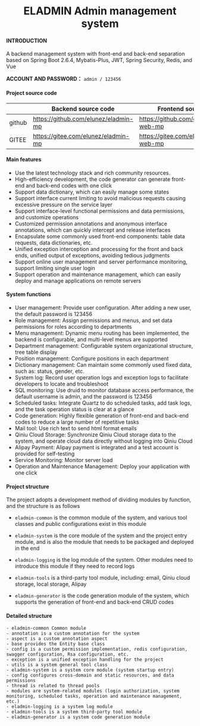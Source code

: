 <h1 style="text-align: center">ELADMIN Admin management system</h1>

#### INTRODUCTION
A backend management system with front-end and back-end separation based on Spring Boot 2.6.4, Mybatis-Plus, JWT, Spring Security, Redis, and Vue


**ACCOUNT AND PASSWORD：** `admin / 123456`

#### Project source code

|        | Backend source code                                 | Frontend source code                     |
|--------|--------------------------------------|------------------------------------------|
| github | https://github.com/elunez/eladmin-mp | https://github.com/elunez/eladmin-web-mp |
| GITEE  | https://gitee.com/elunez/eladmin-mp     | https://gitee.com/elunez/eladmin-web-mp  |


#### Main features
- Use the latest technology stack and rich community resources.
- High-efficiency development, the code generator can generate front-end and back-end codes with one click
- Support data dictionary, which can easily manage some states
- Support interface current limiting to avoid malicious requests causing excessive pressure on the service layer
- Support interface-level functional permissions and data permissions, and customize operations
- Customized permission annotations and anonymous interface annotations, which can quickly intercept and release interfaces
- Encapsulate some commonly used front-end components: table data requests, data dictionaries, etc.
- Unified exception interception and processing for the front and back ends, unified output of exceptions, avoiding tedious judgments
- Support online user management and server performance monitoring, support limiting single user login
- Support operation and maintenance management, which can easily deploy and manage applications on remote servers

####  System functions
- User management: Provide user configuration. After adding a new user, the default password is 123456
- Role management: Assign permissions and menus, and set data permissions for roles according to departments
- Menu management: Dynamic menu routing has been implemented, the backend is configurable, and multi-level menus are supported
- Department management: Configurable system organizational structure, tree table display
- Position management: Configure positions in each department
- Dictionary management: Can maintain some commonly used fixed data, such as: status, gender, etc.
- System log: Record user operation logs and exception logs to facilitate developers to locate and troubleshoot
- SQL monitoring: Use druid to monitor database access performance, the default username is admin, and the password is 123456
- Scheduled tasks: Integrate Quartz to do scheduled tasks, add task logs, and the task operation status is clear at a glance
- Code generation: Highly flexible generation of front-end and back-end codes to reduce a large number of repetitive tasks
- Mail tool: Use rich text to send html format emails
- Qiniu Cloud Storage: Synchronize Qiniu Cloud storage data to the system, and operate cloud data directly without logging into Qiniu Cloud
- Alipay Payment: Alipay payment is integrated and a test account is provided for self-testing
- Service Monitoring: Monitor server load
- Operation and Maintenance Management: Deploy your application with one click

#### Project structure
The project adopts a development method of dividing modules by function, and the structure is as follows

- `eladmin-common` is the common module of the system, and various tool classes and public configurations exist in this module

- `eladmin-system` is the core module of the system and the project entry module, and is also the module that needs to be packaged and deployed in the end

- `eladmin-logging` is the log module of the system. Other modules need to introduce this module if they need to record logs

- `eladmin-tools` is a third-party tool module, including: email, Qiniu cloud storage, local storage, Alipay

- `eladmin-generator` is the code generation module of the system, which supports the generation of front-end and back-end CRUD codes

#### Detailed structure

```
- eladmin-common Common module
- annotation is a custom annotation for the system
- aspect is a custom annotation aspect
- base provides the Entity base class
- config is a custom permission implementation, redis configuration, swagger configuration, Rsa configuration, etc.
- exception is a unified exception handling for the project
- utils is a system general tool class
- eladmin-system is a system core module (system startup entry)
- config configures cross-domain and static resources, and data permissions
- thread is related to thread pools
- modules are system-related modules (login authorization, system monitoring, scheduled tasks, operation and maintenance management, etc.)
- eladmin-logging is a system log module
- eladmin-tools is a system third-party tool module
- eladmin-generator is a system code generation module
```

